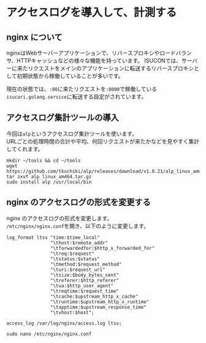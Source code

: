 # アクセスログを導入して、計測する

## nginx について
nginxはWebサーバーアプリケーションで、リバースプロキシやロードバランサ、HTTPキャッシュなどの様々な機能を持っています。
ISUCONでは、サーバーに来たリクエストをメインのアプリケーションに転送するリバースプロキシとして初期状態から稼働していることが多いです。

現在の状態では、`:80`に来たリクエストを`:8000`で稼働している`isucari.golang.service`に転送する設定がされています。

## アクセスログ集計ツールの導入
今回は`alp`というアクセスログ集計ツールを使います。  
URLごとの処理時間の合計や平均、何回リクエストが来たかなどを見やすく集計してくれます。  

```shell
mkdir ~/tools && cd ~/tools
wget https://github.com/tkuchiki/alp/releases/download/v1.0.21/alp_linux_amd64.tar.gz
tar zxvf alp_linux_amd64.tar.gz
sudo install alp /usr/local/bin
```

## nginx のアクセスログの形式を変更する
nginx のアクセスログの形式を変更します。  
`/etc/nginx/nginx.conf`を開き、以下のように変更します。
```
log_format ltsv "time:$time_local"
                "\thost:$remote_addr"
                "\tforwardedfor:$http_x_forwarded_for"
                "\treq:$request"
                "\tstatus:$status"
                "\tmethod:$request_method"
                "\turi:$request_uri"
                "\tsize:$body_bytes_sent"
                "\treferer:$http_referer"
                "\tua:$http_user_agent"
                "\treqtime:$request_time"
                "\tcache:$upstream_http_x_cache"
                "\truntime:$upstream_http_x_runtime"
                "\tapptime:$upstream_response_time"
                "\tvhost:$host";

access_log /var/log/nginx/access.log ltsv;
```
```shell
sudo nano /etc/nginx/nginx.conf
```
